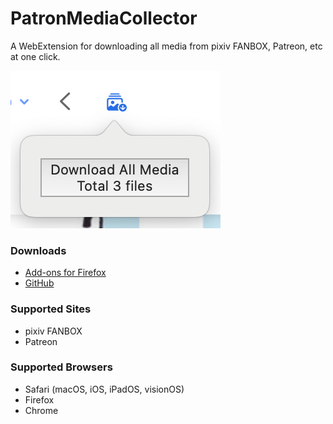 # PatronMediaCollector

A WebExtension for downloading all media from pixiv FANBOX, Patreon, etc at one click.

![Preview](./previews/Safari.png)

### Downloads

- [Add-ons for Firefox](https://addons.mozilla.org/addon/patron-media-collector)
- [GitHub](https://github.com/sinoru/patron-media-collector/releases)

### Supported Sites

- pixiv FANBOX
- Patreon

### Supported Browsers

- Safari (macOS, iOS, iPadOS, visionOS)
- Firefox
- Chrome
